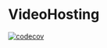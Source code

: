 # VideoHosting

[![codecov][codecov-badge]][codecov]

[codecov]: https://codecov.io/gh/man-nest/Bunnies_VideoHosting
[codecov-badge]: https://codecov.io/gh/man-nest/Bunnies_VideoHosting/graph/badge.svg?token=UNBCVQQ7Q1&color=green